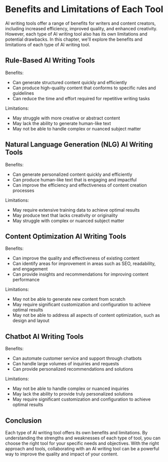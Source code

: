 Benefits and Limitations of Each Tool
=====================================================================

AI writing tools offer a range of benefits for writers and content creators, including increased efficiency, improved quality, and enhanced creativity. However, each type of AI writing tool also has its own limitations and potential drawbacks. In this chapter, we'll explore the benefits and limitations of each type of AI writing tool.

Rule-Based AI Writing Tools
---------------------------

Benefits:

* Can generate structured content quickly and efficiently
* Can produce high-quality content that conforms to specific rules and guidelines
* Can reduce the time and effort required for repetitive writing tasks

Limitations:

* May struggle with more creative or abstract content
* May lack the ability to generate human-like text
* May not be able to handle complex or nuanced subject matter

Natural Language Generation (NLG) AI Writing Tools
--------------------------------------------------

Benefits:

* Can generate personalized content quickly and efficiently
* Can produce human-like text that is engaging and impactful
* Can improve the efficiency and effectiveness of content creation processes

Limitations:

* May require extensive training data to achieve optimal results
* May produce text that lacks creativity or originality
* May struggle with complex or nuanced subject matter

Content Optimization AI Writing Tools
-------------------------------------

Benefits:

* Can improve the quality and effectiveness of existing content
* Can identify areas for improvement in areas such as SEO, readability, and engagement
* Can provide insights and recommendations for improving content performance

Limitations:

* May not be able to generate new content from scratch
* May require significant customization and configuration to achieve optimal results
* May not be able to address all aspects of content optimization, such as design and layout

Chatbot AI Writing Tools
------------------------

Benefits:

* Can automate customer service and support through chatbots
* Can handle large volumes of inquiries and requests
* Can provide personalized recommendations and solutions

Limitations:

* May not be able to handle complex or nuanced inquiries
* May lack the ability to provide truly personalized solutions
* May require significant customization and configuration to achieve optimal results

Conclusion
----------

Each type of AI writing tool offers its own benefits and limitations. By understanding the strengths and weaknesses of each type of tool, you can choose the right tool for your specific needs and objectives. With the right approach and tools, collaborating with an AI writing tool can be a powerful way to improve the quality and impact of your content.
